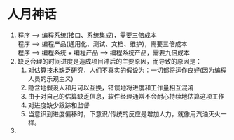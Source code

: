 # 人月神话

1. 程序 --> 编程系统(接口、系统集成)，需要三倍成本  
   程序 --> 编程产品(通用化、测试、文档、维护)，需要三倍成本  
   程序 --> 编程系统 + 编程产品 --> 编程系统产品，需要九倍成本
2. 缺乏合理的时间进度是造成项目滞后的主要原因，而导致的原因是：
    1. 对估算技术缺乏研究，人们不真实的假设为：一切都将运作良好(因为编程人员的乐观主义)
    2. 隐含地假设人和月可以互换，错误地将进度和工作量相互混淆
    3. 由于对自己的估算缺乏信息，软件经理通常不会耐心持续地估算这项工作
    4. 对进度缺少跟踪和监督
    5. 当意识到进度偏移时，下意识/传统的反应是增加人力，就像用汽油灭火一样。
3. ​